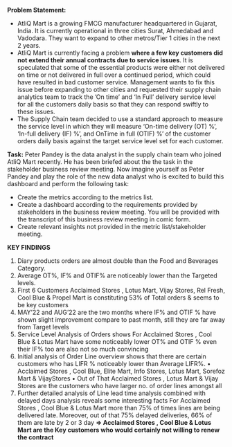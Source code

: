 **Problem Statement:**
- AtliQ Mart is a growing FMCG manufacturer headquartered in Gujarat, India. It is currently operational in three cities Surat, Ahmedabad and Vadodara. They want to expand to other metros/Tier 1 cities in the next 2 years.
- AtliQ Mart is currently facing a problem **where a few key customers did not extend their annual contracts due to service issues**. It is speculated that some of the essential products were either not delivered on time or not delivered in full over a continued period, which could have resulted in bad customer service. Management wants to fix this issue before expanding to other cities and requested their supply chain analytics team to track the ’On time’ and ‘In Full’ delivery service level for all the customers daily basis so that they can respond swiftly to these issues.
- The Supply Chain team decided to use a standard approach to measure the service level in which they will measure ‘On-time delivery (OT) %’, ‘In-full delivery (IF) %’, and OnTime in full (OTIF) %’ of the customer orders daily basis against the target service level set for each customer.

**Task:** 
Peter Pandey is the data analyst in the supply chain team who joined AtliQ Mart recently. He has been briefed about the the task in the stakeholder business review meeting. Now imagine yourself as Peter Pandey and play the role of the new data analyst who is excited to build this dashboard and perform the following task:
- Create the metrics according to the metrics list.
- Create a dashboard according to the requirements provided by stakeholders in the business review meeting. You will be provided with the transcript of this business review meeting in comic form.
- Create relevant insights not provided in the metric list/stakeholder meeting.

**KEY FINDINGS**
1. Diary products orders are almost double than the Food and Beverages Category.
2. Average OT%, IF% and OTIF% are noticeably lower than the Targeted levels.
3. First 6 Customers Acclaimed Stores , Lotus Mart, Vijay Stores, Rel Fresh, Cool Blue & Propel Mart is constituting 53% of Total orders & seems to be key customers
4. MAY’22 and AUG’22 are the two months where IF% and OTIF % have shown slight improvement compare to past month, still they are far away from Target levels
5. Service Level Analysis of Orders shows For Acclaimed Stores , Cool Blue & Lotus Mart have some noticeably lower OT% and OTIF % even their IF% too are also not so much convincing
6. Initial analysis of Order Line overview shows that there are certain customers who has LIFR % noticeably lower than Average LIFR%.
  • Acclaimed Stores , Cool Blue, Elite Mart, Info Stores, Lotus Mart, Sorefoz Mart & VijayStores
  • Out of That Acclaimed Stores , Lotus Mart & Vijay Stores are the customers who have larger no. of order lines amongst all
7. Further detailed analysis of Line lead time analysis combined with delayed days analysis reveals some interesting facts
For Acclaimed Stores , Cool Blue & Lotus Mart more than 75% of times lines are being delivered late. Moreover, out of that 75% delayed deliveries, 66% of them are late by 2 or 3 day
**=> Acclaimed Stores , Cool Blue & Lotus Mart are the Key customers who would certainly not willing to renew the contract**
